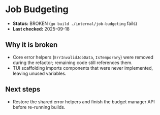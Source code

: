 # Job Budgeting

- **Status:** BROKEN (`go build ./internal/job-budgeting` fails)
- **Last checked:** 2025-09-18

## Why it is broken
- Core error helpers (`ErrInvalidJobData`, `IsTemporary`) were removed during the refactor; remaining code still references them.
- TUI scaffolding imports components that were never implemented, leaving unused variables.

## Next steps
- Restore the shared error helpers and finish the budget manager API before re-running builds.
